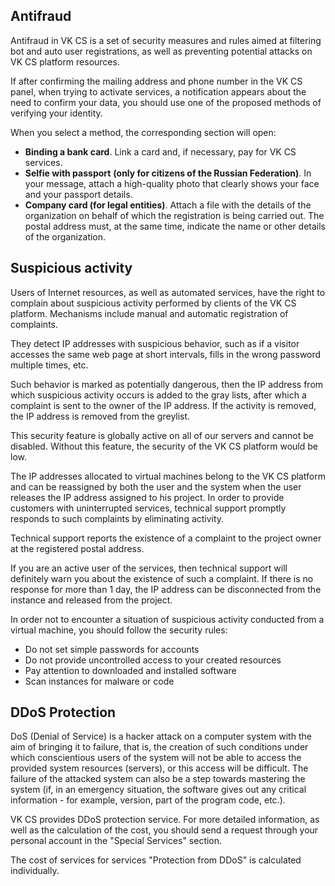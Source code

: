 ## Antifraud

Antifraud in VK CS is a set of security measures and rules aimed at filtering bot and auto user registrations, as well as preventing potential attacks on VK CS platform resources.

If after confirming the mailing address and phone number in the VK CS panel, when trying to activate services, a notification appears about the need to confirm your data, you should use one of the proposed methods of verifying your identity.

When you select a method, the corresponding section will open:

- **Binding a bank card**. Link a card and, if necessary, pay for VK CS services.
- **Selfie with passport** **(only for citizens of the Russian Federation)**. In your message, attach a high-quality photo that clearly shows your face and your passport details.
- **Company card (for legal entities)**. Attach a file with the details of the organization on behalf of which the registration is being carried out. The postal address must, at the same time, indicate the name or other details of the organization.

## Suspicious activity

Users of Internet resources, as well as automated services, have the right to complain about suspicious activity performed by clients of the VK CS platform. Mechanisms include manual and automatic registration of complaints.

They detect IP addresses with suspicious behavior, such as if a visitor accesses the same web page at short intervals, fills in the wrong password multiple times, etc.

Such behavior is marked as potentially dangerous, then the IP address from which suspicious activity occurs is added to the gray lists, after which a complaint is sent to the owner of the IP address. If the activity is removed, the IP address is removed from the greylist.

This security feature is globally active on all of our servers and cannot be disabled. Without this feature, the security of the VK CS platform would be low.

The IP addresses allocated to virtual machines belong to the VK CS platform and can be reassigned by both the user and the system when the user releases the IP address assigned to his project. In order to provide customers with uninterrupted services, technical support promptly responds to such complaints by eliminating activity.

<warn>

Technical support reports the existence of a complaint to the project owner at the registered postal address.

If you are an active user of the services, then technical support will definitely warn you about the existence of such a complaint. If there is no response for more than 1 day, the IP address can be disconnected from the instance and released from the project.

In order not to encounter a situation of suspicious activity conducted from a virtual machine, you should follow the security rules:

- Do not set simple passwords for accounts
- Do not provide uncontrolled access to your created resources
- Pay attention to downloaded and installed software
- Scan instances for malware or code

</warn>

## DDoS Protection

DoS (Denial of Service) is a hacker attack on a computer system with the aim of bringing it to failure, that is, the creation of such conditions under which conscientious users of the system will not be able to access the provided system resources (servers), or this access will be difficult. The failure of the attacked system can also be a step towards mastering the system (if, in an emergency situation, the software gives out any critical information - for example, version, part of the program code, etc.).

VK CS provides DDoS protection service. For more detailed information, as well as the calculation of the cost, you should send a request through your personal account in the "Special Services" section.

The cost of services for services "Protection from DDoS" is calculated individually.
